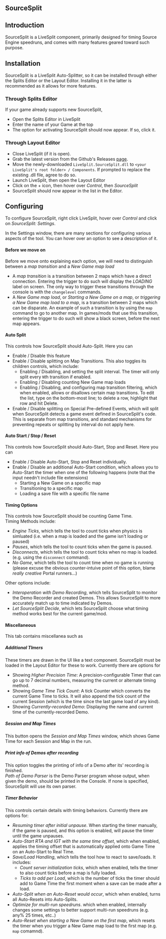 ﻿
SourceSplit
---------

## Introduction
SourceSplit is a LiveSplit component, primarily designed for timing Source Engine speedruns, and comes with many features geared toward such purpose.

## Installation
SourceSplit is a LiveSplit Auto-Splitter, so it can be installed through either the Splits Editor or the Layout Editor. Installing it in the latter is recommended as it allows for more features.

### Through Splits Editor
If your game already supports new SourceSplit,
* Open the Splits Editor in LiveSplit
* Enter the name of your Game at the top
* The option for activating SourceSplit should now appear. If so, click it.  

### Through Layout Editor
* Close LiveSplit (if it is open).
* Grab the latest version from the Github's Releases [page](https://github.com/thisis2838/SourceSplit/releases).
* Move the newly-downloaded `LiveSplit.SourceSplit.dll` to `<your LiveSplit's root folder> / Components`. If prompted to replace the existing .dll file, agree to do so.
* Launch LiveSplit, then open the Layout Editor
* Click on the + icon, then hover over *Control*, then *SourceSplit*
* SourceSplit should now appear in the list in the Editor.

## Configuring
To configure SourceSplit, right click LiveSplit, hover over *Control* and click on *SourceSplit: Settings*. 

In the Settings window, there are many sections for configuring various aspects of the tool. You can hover over an option to see a description of it.

#### Before we move on
Before we move onto explaining each option, we will need to distinguish between a *map transition* and a *New Game map load*
* A *map transition* is a transition between 2 maps which have a direct connection. Entering the trigger to do such will display the *LOADING* label on screen. The only way to trigger these transitions through the console is with the `changelevel` commands.
* A *New Game map load*, or *Starting a New Game on a map*, or *triggering a New Game map load to a map*, is a transition between 2 maps which can be disparate. An example of such a transition is by using the `map` command to go to another map. In games/mods that use this transition, entering the trigger to do such will show a black screen, before the next map appears.

#### Auto Split
This controls how SourceSplit should Auto-Split. Here you can
* Enable / Disable this feature
* Enable / Disable splitting on Map Transitions. This also toggles its children controls, which include:
    * Enabling / Disabling, and setting the split interval. The timer will only split every `N`th transition if enabled.
    * Enabling / Disabling counting New Game map loads
    * Enabling / Disabling, and configuring map transition filtering, which when enabled, allows or disallows certain map transitions. To edit the list, type on the bottom-most line; to delete a row, highlight that row and hit Delete.
* Enable / Disable splitting on Special Pre-defined Events, which will split when SourceSplit detects a game event defined in SourceSplit's code. This is separate from map transitions, and standard mechanisms for preventing repeats or splitting by interval do not apply here. 

#### Auto Start / Stop / Reset
This controls how SourceSplit should Auto-Start, Stop and Reset. Here you can
* Enable / Disable Auto-Start, Stop and Reset individually.
* Enable / Disable an additional Auto-Start condition, which allows you to Auto-Start the timer when one of the following happens (note that the input needn't include file extensions)
    * Starting a New Game on a specific map
    * Transitioning to a specific map
    * Loading a save file with a specific file name

#### Timing Options
This controls how SourceSplit should be counting Game Time.  
Timing Methods include:
* *Engine Ticks*, which tells the tool to count ticks when physics is simluated (i.e. when a map is loaded and the game isn't loading or paused)
* *Pauses*, which tells the tool to count ticks when the game is paused.
* *Disconnects*, which tells the tool to count ticks when no map is loaded. (e.g. using the `disconnect` command).
* *No Game*, which tells the tool to count time when no game is running (please excuse the obvious counter-intuive point of this option, blame *really creative* Portal runners...)  

Other options include:
* *Interoperation with Demo Recording*, which tells SourceSplit to monitor the Demo Recorder and created Demos. This allows SourceSplit to more accurately match up to time indicated by Demos.
* *Let SourceSplit Decide*, which lets SourceSplit choose what timing method works best for the current game/mod.

#### Miscellaneous
This tab contains miscellanea such as

##### Additional TImers
These timers are drawn in the UI like a text component. SourceSplit must be loaded in the Layout Editor for these to work. Currently there are options for
* Showing *Higher Precision Time*: A precision-configurable Timer that can go up to 7 decimal numbers, measuring the current or alternate timing method.
* Showing *Game Time Tick Count*: A tick Counter which converts the current Game Time to ticks.  It will also append the tick count of the current Session (which is the time since the last game load of any kind).
* Showing *Currently-recorded Demo*: Displaying the name and current time of the currently-recorded Demo.

##### Session and Map Times
This button opens the *Session and Map Times* window, which shows Game Time for each Session and Map in the run.

##### Print info of Demos after recording
This option toggles the printing of info of a Demo after its' recording is finished.  
*Path of Demo Parser* is the Demo Parser program whose output, when given the demo, should be printed in the Console. If none is specified, SourceSplit will use its own parser.

##### Timer Behavior
This controls certain details with timing behaviors. Currently there are options for:
* *Resuming timer after initial unpause*. When starting the timer manually, if the game is paused, and this option is enabled, will pause the timer until the game unpauses.
* *Auto-Start RTA and IGT with the same time offset*, which when enabled, applies the timing offset that is automatically applied onto Game Time on an Auto-Start to Real Time.  
* *Save/Load Handling*, which tells the tool how to react to save/loads. It includes:
    * *Count server initialization ticks*, which when enabled, tells the timer to also count ticks before a map is fully loaded.
    * *Ticks to add per Load*, which is the number of ticks the timer should add to Game Time the first moment when a save can be made after a load.  
* *Auto-Split when an Auto-Reset would occur*, which when enabled, turns all Auto-Resets into Auto-Splits.
* *Optimize for multi-run speedruns*. which when enabled, internally changes some settings to better support multi-run speedruns (e.g. any% 25 times, etc..)  
* *Auto-Reset when starting a New Game on the first map*, which resets the timer when you trigger a New Game map load to the first map (e.g. `map` comamnd).

